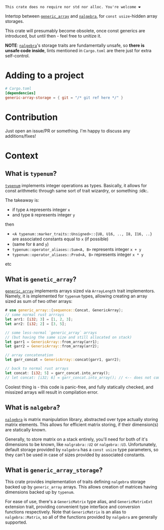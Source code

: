 ```text
This crate does no require nor std nor alloc. You're welcome ❤️
```

Intertop between [`generic_array`] and [`nalgebra`], for `const usize`-hidden array storages.

This crate will presumably become obsolete, once const generics are introduced, but until then - feel free to unitize it.

**NOTE**: [`nalgebra`]'s storage traits are fundamentally unsafe, so **there is unsafe code inside**, lints mentioned in `Cargo.toml` are there just for extra self-control.

# Adding to a project

```toml
# Cargo.toml
[dependencies]
generic-array-storage = { git = "/* git ref here */" }
```

# Contribution

Just open an issue/PR or something. I'm happy to discuss any additions/fixes!

# Context

## What is `typenum`?

[`typenum`] implements integer operations as types. Basically, it allows for const arithmetic through same sort of trait wizardry, or something :idk:.

The takeaway is:

- if type `A` represents integer `x`
- and type `B` represents integer `y`

then

- `<A typenum::marker_traits::Unsigned>::{U8, U16, .., I8, I16, ..}` are associated constants equal to `x` (if possible)
- (same for `B` and `y`)
- `typenum::operator_aliases::Sum<A, B>` represents integer `x + y`
- `typenum::operator_aliases::Prod<A, B>` represents integer `x * y`

etc

## What is `genetic_array`?

[`generic_array`] implements arrays sized via `ArrayLength` trait implementors. Namely, it is implemented for `typenum` types, allowing creating an array sized as sum of two other arrays:

```rust
# use generic_array::{sequence::Concat, GenericArray};
// some normal rust arrrays
let arr1: [i32; 3] = [1, 2, 3];
let arr2: [i32; 2] = [3, 5];

// some less-normal `generic_array` arrays
// (but having the same size and still allocated on stack)
let garr1 = GenericArray::from_array(arr1);
let garr2 = GenericArray::from_array(arr2);

// array concatenation
let garr_concat = GenericArray::concat(garr1, garr2);

// back to normal rust arrays
let concat: [i32; 5] = garr_concat.into_array();
// let concat: [i32; 6] = garr_concat.into_array(); // <-- does not compile!
```

Coolest thing is - this code is panic-free, and fully statically checked, and missized arrays will result in compilation error.

## What is `nalgebra`?

[`nalgebra`] is matrix manipulation library, abstracted over type actually storing matrix elements. This allows for efficient matrix storing, if their dimension(s) are statically known.

Generally, to store matrix on a stack entirely, you'll need for both of it's dimensions to be known, like `nalgrabra::U2` or `nalgebra::U3`. Unfortunately, default storage provided by `nalgebra` has a `const usize` type parameters, so they can't be used in case of sizes provided by associated constants.

## What is `generic_array_storage`?

This crate provides implementation of traits defining `nalgebra` storage backed up by `generic_array` arrays. This allows creation of matrices having dimensions backed up by `typenum`.

For ease of use, there's a `GenericMatrix` type alias, and `GenericMatrixExt` extension trait, providing convenient type interface and conversion functions respectively. Note that `GenericMatrix` is an alias to `nalgebra::Matrix`, so all of the functions provided by `nalgebra` are generally supported.

[`nalgebra`]: https://docs.rs/nalgebra/latest/nalgebra
[`generic_array`]: https://docs.rs/generic-array/latest/generic_array
[`typenum`]: https://docs.rs/typenum/latest/typenum
